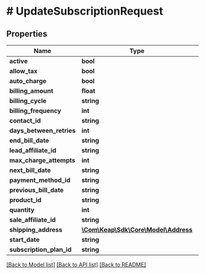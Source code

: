 # # UpdateSubscriptionRequest

## Properties

Name | Type | Description | Notes
------------ | ------------- | ------------- | -------------
**active** | **bool** |  | [optional]
**allow_tax** | **bool** |  | [optional]
**auto_charge** | **bool** |  | [optional]
**billing_amount** | **float** |  | [optional]
**billing_cycle** | **string** |  | [optional]
**billing_frequency** | **int** |  | [optional]
**contact_id** | **string** |  | [optional]
**days_between_retries** | **int** |  | [optional]
**end_bill_date** | **string** |  | [optional]
**lead_affiliate_id** | **string** |  | [optional]
**max_charge_attempts** | **int** |  | [optional]
**next_bill_date** | **string** |  | [optional]
**payment_method_id** | **string** |  | [optional]
**previous_bill_date** | **string** |  | [optional]
**product_id** | **string** |  | [optional]
**quantity** | **int** |  | [optional]
**sale_affiliate_id** | **string** |  | [optional]
**shipping_address** | [**\Com\Keap\Sdk\Core\Model\Address**](Address.md) |  | [optional]
**start_date** | **string** |  | [optional]
**subscription_plan_id** | **string** |  | [optional]

[[Back to Model list]](../../README.md#models) [[Back to API list]](../../README.md#endpoints) [[Back to README]](../../README.md)

